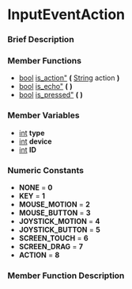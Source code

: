 #  InputEventAction  
###  Brief Description  

###  Member Functions 
  * [bool](class_bool) [is_action"](#is_action) **(** [String](class_string) action  **)**
  * [bool](class_bool) [is_echo"](#is_echo) **(** **)**
  * [bool](class_bool) [is_pressed"](#is_pressed) **(** **)**
###  Member Variables  
  * [int](class_int) **type**
  * [int](class_int) **device**
  * [int](class_int) **ID**
###  Numeric Constants  
  * **NONE** = **0**
  * **KEY** = **1**
  * **MOUSE_MOTION** = **2**
  * **MOUSE_BUTTON** = **3**
  * **JOYSTICK_MOTION** = **4**
  * **JOYSTICK_BUTTON** = **5**
  * **SCREEN_TOUCH** = **6**
  * **SCREEN_DRAG** = **7**
  * **ACTION** = **8**
###  Member Function Description  
